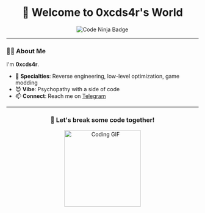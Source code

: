 <div align="center">
  <h1>👋 Welcome to 0xcds4r's World</h1>
  <img src="https://img.shields.io/badge/Code-Ninja-blueviolet?style=flat-square&logo=codeforces" alt="Code Ninja Badge">
</div>

---

### 🧑‍💻 About Me
I'm **0xcds4r**.

- 🔧 **Specialties**: Reverse engineering, low-level optimization, game modding
- 😈 **Vibe**: Psychopathy with a side of code
- 📫 **Connect**: Reach me on [Telegram](https://t.me/burnagfy)

---

<div align="center">
  <h3>🚀 Let's break some code together!</h3>
  <img src="https://media.giphy.com/media/LmNwrBhejkK9EFP504/giphy.gif" width="200" alt="Coding GIF">
</div>
